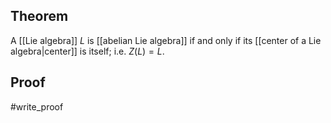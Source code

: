 ## Theorem
A [[Lie algebra]] $L$ is [[abelian Lie algebra]] if and only if its [[center of a Lie algebra|center]] is itself; i.e. $Z(L) = L$.
## Proof
#write_proof 